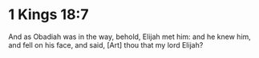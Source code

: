 # 1 Kings 18:7

And as Obadiah was in the way, behold, Elijah met him: and he knew him, and fell on his face, and said, [Art] thou that my lord Elijah?